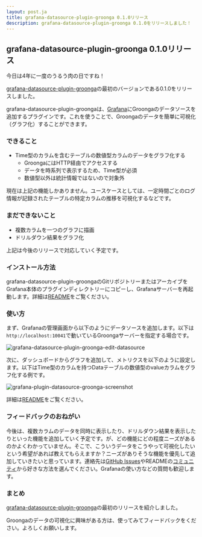 ```yaml
---
layout: post.ja
title: grafana-datasource-plugin-groonga 0.1.0リリース
description: grafana-datasource-plugin-groonga 0.1.0をリリースしました！
---
```


## grafana-datasource-plugin-groonga 0.1.0リリース

今日は4年に一度のうるう肉の日ですね！

[grafana-datasource-plugin-groonga](https://github.com/groonga/grafana-datasource-plugin-groonga)の最初のバージョンである0.1.0をリリースしました。

grafana-datasource-plugin-groongaは、[Grafana](http://grafana.org/)にGroongaのデータソースを追加するプラグインです。これを使うことで、Groongaのデータを簡単に可視化（グラフ化）することができます。

### できること

* Time型のカラムを含むテーブルの数値型カラムのデータをグラフ化する
  * GroongaにはHTTP経由でアクセスする
  * データを時系列で表示するため、Time型が必須
  * 数値型以外は統計情報ではないので対象外

現在は上記の機能しかありません。ユースケースとしては、一定時間ごとのログ情報が記録されたテーブルの特定カラムの推移を可視化するなどです。

### まだできないこと

* 複数カラムを一つのグラフに描画
* ドリルダウン結果をグラフ化

上記は今後のリリースで対応していく予定です。

### インストール方法

grafana-datasource-plugin-groongaのGitリポジトリーまたはアーカイブをGrafana本体のプラグインディレクトリーにコピーし、Grafanaサーバーを再起動します。詳細は[README](https://github.com/groonga/grafana-datasource-plugin-groonga#installation)をご覧ください。

### 使い方

まず、Grafanaの管理画面から以下のようにデータソースを追加します。以下は`http://localhost:10041`で動いているGroongaサーバーを指定する場合です。

![grafana-datasource-plugin-groonga-edit-datasource](https://cloud.githubusercontent.com/assets/386687/13377966/27033252-de36-11e5-91a5-14597b34a2c5.png)

次に、ダッシュボードからグラフを追加して、メトリクスを以下のように設定します。以下はTime型のカラムを持つDataテーブルの数値型のvalueカラムをグラフ化する例です。

![grafana-plugin-datasource-groonga-screenshot](https://cloud.githubusercontent.com/assets/386687/13373741/41058f8e-ddb3-11e5-83fd-d904f810f8fe.png)

詳細は[README](https://github.com/groonga/grafana-datasource-plugin-groonga#usage)をご覧ください。

### フィードバックのおねがい

今後は、複数カラムのデータを同時に表示したり、ドリルダウン結果を表示したりといった機能を追加していく予定です。が、どの機能にどの程度ニーズがあるのかよくわかっていません。そこで、こういうデータをこうやって可視化したいという希望があれば教えてもらえますか？ニーズがありそうな機能を優先して追加していきたいと思っています。連絡先は[GitHub Issues](https://github.com/groonga/grafana-datasource-plugin-groonga/issues)やREADMEの[コミュニティ](https://github.com/groonga/grafana-datasource-plugin-groonga#community)から好きな方法を選んでください。Grafanaの使い方などの質問も歓迎します。

### まとめ

[grafana-datasource-plugin-groonga](https://github.com/groonga/grafana-datasource-plugin-groonga)の最初のリリースを紹介しました。

Groongaのデータの可視化に興味がある方は、使ってみてフィードバックをください。よろしくお願いします。
